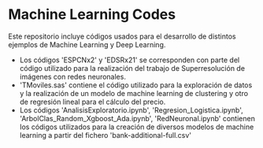 # Machine Learning Codes
Este repositorio incluye códigos usados para el desarrollo de distintos ejemplos de Machine Learning y Deep Learning.
- Los códigos 'ESPCNx2' y 'EDSRx21' se corresponden con parte del código utilizado para la realización del trabajo de Superresolución de imágenes con redes neuronales.
- 'TMoviles.sas' contiene el código utilizado para la exploración de datos y la realización de un modelo de machine learning de clustering y otro de regresión lineal para el cálculo del precio.
- Los códigos 'AnalisisExploratorio.ipynb', 'Regresion_Logistica.ipynb', 'ArbolClas_Random_Xgboost_Ada.ipynb', 'RedNeuronal.ipynb' contienen los códigos utilizados para la creación de diversos modelos de machine learning a partir del fichero 'bank-additional-full.csv'
